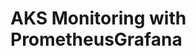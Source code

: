 # AKS Monitoring with PrometheusGrafana                                                                                                                                                                                                                                                                                                                                                                                             
